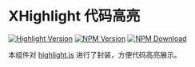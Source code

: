 # XHighlight 代码高亮

<s-component-labels :labels="[
    '三方组件', '块级展示',
]"></s-component-labels>

[![Highlight Version](https://img.shields.io/badge/highlight-v9.15.10-blue?style=flat-square)](http://npmjs.org/package/highlight.js)
[![NPM Version](http://img.shields.io/npm/v/x-highlight.vue.svg?style=flat-square)](http://npmjs.org/package/x-highlight.vue)
[![NPM Download](https://img.shields.io/npm/dm/x-highlight.vue.svg?style=flat-square)](http://npmjs.org/package/x-highlight.vue)

本组件对 [highlight.js](https://highlightjs.org/usage/) 进行了封装，方便代码高亮展示。

<u-h2-tabs router>
    <u-h2-tab title="基础示例" to="/components/x-highlight/examples"></u-h2-tab>
    <u-h2-tab title="安装配置" to="/components/x-highlight/setup"></u-h2-tab>
    <u-h2-tab title="API" to="/components/x-highlight/api"></u-h2-tab>
</u-h2-tabs>

<router-view></router-view>
